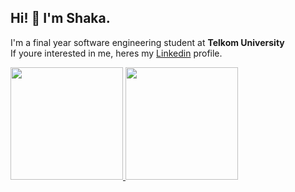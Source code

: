 ## Hi! 👋 I'm Shaka.
I'm a final year software engineering student at **Telkom University**
<br>
If youre interested in me, heres my <a href="https://www.linkedin.com/in/shaka-pratama-832843200">Linkedin</a> profile.


<p align="left">
<a href="https://github.com/shaka2003">
  <img height="180em" src="https://github-readme-stats-eight-theta.vercel.app/api?username=shaka2003&show_icons=true&theme=algolia&include_all_commits=true&count_private=true"/>
  <img height="180em" src="https://github-readme-stats-eight-theta.vercel.app/api/top-langs/?username=shaka2003&layout=compact&langs_count=8&theme=algolia"/>
</a>
</p>
